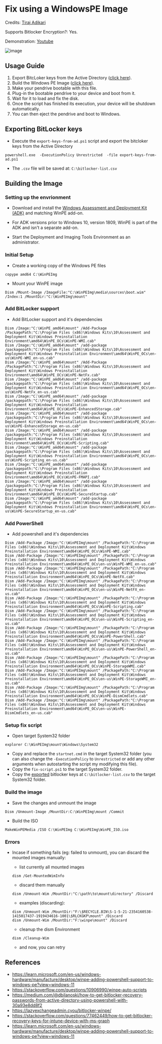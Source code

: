 # Fix using a WindowsPE Image

Credits: [Tiraj Adikari](https://www.linkedin.com/in/tiraj-adikari-a1686229/?originalSubdomain=au)

Supports Bitlocker Encryption?: Yes.

Demonstration: [Youtube](https://youtu.be/Q5f-0AtUH-4?si=jm-gf8_64ZxSSpCT)

![image](https://github.com/user-attachments/assets/0d403688-711f-4486-b3ed-7e82e8276f03)

## Usage Guide

1. Export BitcLoker keys from the Active Directory ([click here](#exporting-bitlocker-keys)).
2. Build the Windows PE Image ([click here](#building-the-image)).
3. Make your pendrive bootable with this file.
4. Plug-in the bootable pendrive to your device and boot from it.
5. Wait for it to load and fix the disk.
6. Once the script has finished its execution, your device will be shutdown automatically.
7. You can then eject the pendrive and boot to Windows.

## Exporting BitLocker keys

- Execute the `export-keys-from-ad.ps1` script and export the bitcloker keys from the Active Directory

```
powershell.exe  -ExecutionPolicy Unrestricted  -file export-keys-from-ad.ps1
```

- The `.csv` file will be saved at: `C:\bitlocker-list.csv`

## Building the Image

### Setting up the envrionment

- Download and install the [Windows Assessment and Deployment Kit (ADK)](https://learn.microsoft.com/en-us/windows-hardware/get-started/adk-install) and matching WinPE add-on.

- For ADK versions prior to Windows 10, version 1809, WinPE is part of the ADK and isn't a separate add-on.

- Start the Deployment and Imaging Tools Environment as an administrator.

### Initial Setup

- Create a working copy of the Windows PE files

```
copype amd64 C:\WinPEImg
```

- Mount your WinPE image

```
Dism /Mount-Image /ImageFile:"C:\WinPEImg\media\sources\boot.wim" /Index:1 /MountDir:"C:\WinPEImg\mount"
```

### Add BitLocker support

- Add BitLocker support and it's dependencies

```
Dism /Image:"C:\WinPE_amd64\mount" /Add-Package /PackagePath:"C:\Program Files (x86)\Windows Kits\10\Assessment and Deployment Kit\Windows Preinstallation Environment\amd64\WinPE_OCs\WinPE-WMI.cab"
Dism /Image:"C:\WinPE_amd64\mount" /add-package /packagepath:"C:\Program Files (x86)\Windows Kits\10\Assessment and Deployment Kit\Windows Preinstallation Environment\amd64\WinPE_OCs\en-us\WinPE-WMI_en-us.cab"
Dism /Image:"C:\WinPE_amd64\mount" /Add-Package /PackagePath:"C:\Program Files (x86)\Windows Kits\10\Assessment and Deployment Kit\Windows Preinstallation Environment\amd64\WinPE_OCs\WinPE-NetFx.cab"
Dism /Image:"C:\WinPE_amd64\mount" /add-package /packagepath:"C:\Program Files (x86)\Windows Kits\10\Assessment and Deployment Kit\Windows Preinstallation Environment\amd64\WinPE_OCs\en-us\WinPE-NetFx_en-us.cab"
Dism /Image:"C:\WinPE_amd64\mount" /add-package /packagepath:"C:\Program Files (x86)\Windows Kits\10\Assessment and Deployment Kit\Windows Preinstallation Environment\amd64\WinPE_OCs\WinPE-EnhancedStorage.cab"
Dism /Image:"C:\WinPE_amd64\mount" /add-package /packagepath:"C:\Program Files (x86)\Windows Kits\10\Assessment and Deployment Kit\Windows Preinstallation Environment\amd64\WinPE_OCs\en-us\WinPE-EnhancedStorage_en-us.cab"
Dism /Image:"C:\WinPE_amd64\mount" /add-package /packagepath:"C:\Program Files (x86)\Windows Kits\10\Assessment and Deployment Kit\Windows Preinstallation Environment\amd64\WinPE_OCs\WinPE-Scripting.cab"
Dism /Image:"C:\WinPE_amd64\mount" /add-package /packagepath:"C:\Program Files (x86)\Windows Kits\10\Assessment and Deployment Kit\Windows Preinstallation Environment\amd64\WinPE_OCs\en-us\WinPE-Scripting_en-us.cab"
Dism /Image:"C:\WinPE_amd64\mount" /add-package /packagepath:"C:\Program Files (x86)\Windows Kits\10\Assessment and Deployment Kit\Windows Preinstallation Environment\amd64\WinPE_OCs\WinPE-FMAPI.cab"
Dism /Image:"C:\WinPE_amd64\mount" /add-package /packagepath:"C:\Program Files (x86)\Windows Kits\10\Assessment and Deployment Kit\Windows Preinstallation Environment\amd64\WinPE_OCs\WinPE-SecureStartup.cab"
Dism /Image:"C:\WinPE_amd64\mount" /add-package /packagepath:"C:\Program Files (x86)\Windows Kits\10\Assessment and Deployment Kit\Windows Preinstallation Environment\amd64\WinPE_OCs\en-us\WinPE-SecureStartup_en-us.cab"
```

### Add PowerShell

- Add powershell and it's dependencies

```
Dism /Add-Package /Image:"C:\WinPEImg\mount" /PackagePath:"C:\Program Files (x86)\Windows Kits\10\Assessment and Deployment Kit\Windows Preinstallation Environment\amd64\WinPE_OCs\WinPE-WMI.cab"
Dism /Add-Package /Image:"C:\WinPEImg\mount" /PackagePath:"C:\Program Files (x86)\Windows Kits\10\Assessment and Deployment Kit\Windows Preinstallation Environment\amd64\WinPE_OCs\en-us\WinPE-WMI_en-us.cab"
Dism /Add-Package /Image:"C:\WinPEImg\mount" /PackagePath:"C:\Program Files (x86)\Windows Kits\10\Assessment and Deployment Kit\Windows Preinstallation Environment\amd64\WinPE_OCs\WinPE-NetFX.cab"
Dism /Add-Package /Image:"C:\WinPEImg\mount" /PackagePath:"C:\Program Files (x86)\Windows Kits\10\Assessment and Deployment Kit\Windows Preinstallation Environment\amd64\WinPE_OCs\en-us\WinPE-NetFX_en-us.cab"
Dism /Add-Package /Image:"C:\WinPEImg\mount" /PackagePath:"C:\Program Files (x86)\Windows Kits\10\Assessment and Deployment Kit\Windows Preinstallation Environment\amd64\WinPE_OCs\WinPE-Scripting.cab"
Dism /Add-Package /Image:"C:\WinPEImg\mount" /PackagePath:"C:\Program Files (x86)\Windows Kits\10\Assessment and Deployment Kit\Windows Preinstallation Environment\amd64\WinPE_OCs\en-us\WinPE-Scripting_en-us.cab"
Dism /Add-Package /Image:"C:\WinPEImg\mount" /PackagePath:"C:\Program Files (x86)\Windows Kits\10\Assessment and Deployment Kit\Windows Preinstallation Environment\amd64\WinPE_OCs\WinPE-PowerShell.cab"
Dism /Add-Package /Image:"C:\WinPEImg\mount" /PackagePath:"C:\Program Files (x86)\Windows Kits\10\Assessment and Deployment Kit\Windows Preinstallation Environment\amd64\WinPE_OCs\en-us\WinPE-PowerShell_en-us.cab"
Dism /Add-Package /Image:"C:\WinPEImg\mount" /PackagePath:"C:\Program Files (x86)\Windows Kits\10\Assessment and Deployment Kit\Windows Preinstallation Environment\amd64\WinPE_OCs\WinPE-StorageWMI.cab"
Dism /Add-Package /Image:"C:\WinPEImg\mount" /PackagePath:"C:\Program Files (x86)\Windows Kits\10\Assessment and Deployment Kit\Windows Preinstallation Environment\amd64\WinPE_OCs\en-us\WinPE-StorageWMI_en-us.cab"
Dism /Add-Package /Image:"C:\WinPEImg\mount" /PackagePath:"C:\Program Files (x86)\Windows Kits\10\Assessment and Deployment Kit\Windows Preinstallation Environment\amd64\WinPE_OCs\WinPE-DismCmdlets.cab"
Dism /Add-Package /Image:"C:\WinPEImg\mount" /PackagePath:"C:\Program Files (x86)\Windows Kits\10\Assessment and Deployment Kit\Windows Preinstallation Environment\amd64\WinPE_OCs\en-us\WinPE-DismCmdlets_en-us.cab"
```

### Setup fix script

- Open target System32 folder

```
explorer C:\WinPEImg\mount\Windows\System32
```

- Copy and replace the `startnet.cmd` in the target System32 folder (you can also change the `-ExecutionPolicy` to `Unrestricted` or add any other arguments when autostarting the script my modifying this file).
- Copy the `fix-script.ps1` to the target System32 folder.
- Copy the [exported](#exporting-bitlocker-keys) bitlocker keys at `C:\bitlocker-list.csv` to the target System32 folder.

### Build the image

- Save the changes and unmount the image

```
Dism /Unmount-Image /MountDir:C:\WinPEImg\mount /Commit
```

- Build the ISO

```
MakeWinPEMedia /ISO C:\WinPEImg C:\WinPEImg\WinPE_ISO.iso
```

### Errors

- Incase if something fails (eg: failed to unmount), you can discard the mounted images manually:

  - list currently all mounted images

  ```
  dism /Get-MountedWimInfo
  ```

  - discard them manually

  ```
  dism /Unmount-Wim /MountDir:"C:\path\to\mount\directory" /Discard
  ```

  - examples (discarding):

  ```
  dism /Unmount-Wim /MountDir:"F:\$RECYCLE.BIN\S-1-5-21-2354160538-1415017437-1919434616-1001\$RLCKGKP\mount" /Discard
  dism /Unmount-Wim /MountDir:"F:\winpe\mount" /Discard
  ```

  - cleanup the dism Environment

  ```
  dism /Cleanup-Wim
  ```

  - and now, you can retry

## References

- https://learn.microsoft.com/en-us/windows-hardware/manufacture/desktop/winpe-adding-powershell-support-to-windows-pe?view=windows-11
- https://stackoverflow.com/questions/10906990/winpe-auto-scripts
- https://medium.com/@dbilanoski/how-to-get-bitlocker-recovery-passwords-from-active-directory-using-powershell-with-30a93e8dd8f2
- https://lazyexchangeadmin.cyou/bitlocker-winpe/
- https://stackoverflow.com/questions/77462449/how-to-get-bitlocker-recovery-keys-for-intune-device-with-ms-graph
- https://learn.microsoft.com/en-us/windows-hardware/manufacture/desktop/winpe-adding-powershell-support-to-windows-pe?view=windows-11
